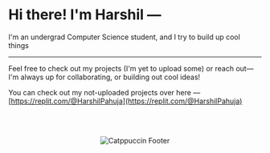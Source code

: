# Hi there! I'm Harshil —



 I'm an undergrad Computer Science student, and I try to build up cool things

---

Feel free to check out my projects (I'm yet to upload some) or reach out—I'm always up for collaborating, or building out cool ideas!



You can check out my not-uploaded projects over here — [https://replit.com/@HarshilPahuja](https://replit.com/@HarshilPahuja)


<br><br>




<p align="center">
  <img src="https://raw.githubusercontent.com/catppuccin/catppuccin/main/assets/footers/gray0_ctp_on_line.svg?sanitize=true" alt="Catppuccin Footer">
</p>


